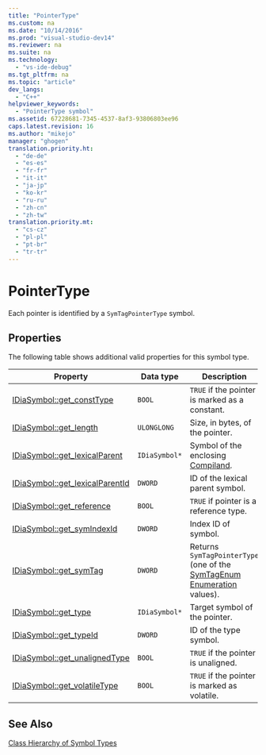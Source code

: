 ```yaml
---
title: "PointerType"
ms.custom: na
ms.date: "10/14/2016"
ms.prod: "visual-studio-dev14"
ms.reviewer: na
ms.suite: na
ms.technology: 
  - "vs-ide-debug"
ms.tgt_pltfrm: na
ms.topic: "article"
dev_langs: 
  - "C++"
helpviewer_keywords: 
  - "PointerType symbol"
ms.assetid: 67228681-7345-4537-8af3-93806803ee96
caps.latest.revision: 16
ms.author: "mikejo"
manager: "ghogen"
translation.priority.ht: 
  - "de-de"
  - "es-es"
  - "fr-fr"
  - "it-it"
  - "ja-jp"
  - "ko-kr"
  - "ru-ru"
  - "zh-cn"
  - "zh-tw"
translation.priority.mt: 
  - "cs-cz"
  - "pl-pl"
  - "pt-br"
  - "tr-tr"
---
```

# PointerType
Each pointer is identified by a `SymTagPointerType` symbol.  
  
## Properties  
 The following table shows additional valid properties for this symbol type.  
  
|Property|Data type|Description|  
|--------------|---------------|-----------------|  
|[IDiaSymbol::get_constType](../debugger/idiasymbol--get_consttype.md)|`BOOL`|`TRUE` if the pointer is marked as a constant.|  
|[IDiaSymbol::get_length](../debugger/idiasymbol--get_length.md)|`ULONGLONG`|Size, in bytes, of the pointer.|  
|[IDiaSymbol::get_lexicalParent](../debugger/idiasymbol--get_lexicalparent.md)|`IDiaSymbol*`|Symbol of the enclosing [Compiland](../debugger/compiland.md).|  
|[IDiaSymbol::get_lexicalParentId](../debugger/idiasymbol--get_lexicalparentid.md)|`DWORD`|ID of the lexical parent symbol.|  
|[IDiaSymbol::get_reference](../debugger/idiasymbol--get_reference.md)|`BOOL`|`TRUE` if pointer is a reference type.|  
|[IDiaSymbol::get_symIndexId](../debugger/idiasymbol--get_symindexid.md)|`DWORD`|Index ID of symbol.|  
|[IDiaSymbol::get_symTag](../debugger/idiasymbol--get_symtag.md)|`DWORD`|Returns `SymTagPointerType` (one of the [SymTagEnum Enumeration](../debugger/symtagenum.md) values).|  
|[IDiaSymbol::get_type](../debugger/idiasymbol--get_type.md)|`IDiaSymbol*`|Target symbol of the pointer.|  
|[IDiaSymbol::get_typeId](../debugger/idiasymbol--get_typeid.md)|`DWORD`|ID of the type symbol.|  
|[IDiaSymbol::get_unalignedType](../debugger/idiasymbol--get_unalignedtype.md)|`BOOL`|`TRUE` if the pointer is unaligned.|  
|[IDiaSymbol::get_volatileType](../debugger/idiasymbol--get_volatiletype.md)|`BOOL`|`TRUE` if the pointer is marked as volatile.|  
  
## See Also  
 [Class Hierarchy of Symbol Types](../debugger/class-hierarchy-of-symbol-types.md)
